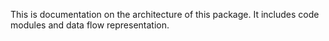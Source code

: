 This is documentation on the architecture of this package. It includes code modules and data flow representation.
